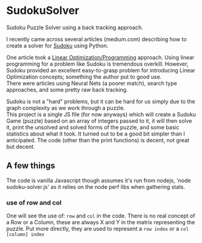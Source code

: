 # SudokuSolver
Sudoku Puzzle Solver using a back tracking approach.  

I recently came across several articles (medium.com) describing how to create a solver for [Sudoku](https://en.wikipedia.org/wiki/Sudoku) using Python.  
  
One article took a [Linear Optimization/Programming](https://en.wikipedia.org/wiki/Linear_programming) approach. Using linear programming for a problem like Sudoku is tremendous overkill. However, Sudoku provided an excellent easy-to-grasp problem for introducing Linear Optimization concepts; something the author put to good use.   
There were articles using Neural Nets (a poorer match), search type approaches, and some pretty raw back tracking.   

Sudoku is not a "hard" problems, but it can be hard for us simply due to the graph complexity as we work through a puzzle.  
This project is a single JS file (for now anyways) which will create a Sudoku Game (puzzle) based on an array of integers passed to it, it will then solve it, print the unsolved and solved forms of the puzzle, and some basic statistics about what it took.  It turned out to be a good bit simpler than I anticipated. The code (other than the print functions) is decent, not great but decent.
  
## A few things  
The code is vanilla Javascript though assumes it's run from nodejs, 'node sudoku-solver.js' as it relies on the node perf libs when gathering stats.  

### use of row and col  
One will see the use of: `row` and `col` in the code. There is no real concept of a Row or a Column, these are always X and Y in the matrix representing the puzzle. Put more directly, they are used to represent a `row index` or a `col [column] index`  

